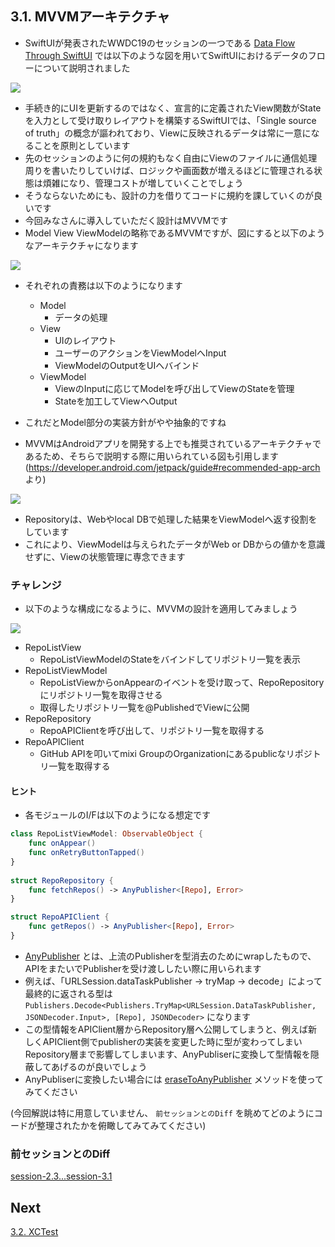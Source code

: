 ## 3.1. MVVMアーキテクチャ
- SwiftUIが発表されたWWDC19のセッションの一つである [Data Flow Through SwiftUI](https://developer.apple.com/videos/play/wwdc2019/226) では以下のような図を用いてSwiftUIにおけるデータのフローについて説明されました

<img src="https://user-images.githubusercontent.com/8536870/115537484-cf9f7600-a2d5-11eb-8b60-0847e186f288.png">

- 手続き的にUIを更新するのではなく、宣言的に定義されたView関数がStateを入力として受け取りレイアウトを構築するSwiftUIでは、「Single source of truth」の概念が謳われており、Viewに反映されるデータは常に一意になることを原則としています
- 先のセッションのように何の規約もなく自由にViewのファイルに通信処理周りを書いたりしていけば、ロジックや画面数が増えるほどに管理される状態は煩雑になり、管理コストが増していくことでしょう
- そうならないためにも、設計の力を借りてコードに規約を課していくのが良いです
- 今回みなさんに導入していただく設計はMVVMです
- Model View ViewModelの略称であるMVVMですが、図にすると以下のようなアーキテクチャになります

<img src="https://user-images.githubusercontent.com/8536870/115537612-f2ca2580-a2d5-11eb-937a-98ea74da920f.png">

- それぞれの責務は以下のようになります

  - Model
    - データの処理
  - View
    - UIのレイアウト
    - ユーザーのアクションをViewModelへInput
    - ViewModelのOutputをUIへバインド
  - ViewModel
    - ViewのInputに応じてModelを呼び出してViewのStateを管理
    - Stateを加工してViewへOutput

- これだとModel部分の実装方針がやや抽象的ですね
- MVVMはAndroidアプリを開発する上でも推奨されているアーキテクチャであるため、そちらで説明する際に用いられている図も引用します (https://developer.android.com/jetpack/guide#recommended-app-arch より)

<img src="https://user-images.githubusercontent.com/8536870/115537744-18572f00-a2d6-11eb-8d24-1e4f22d2701b.png">

- Repositoryは、Webやlocal DBで処理した結果をViewModelへ返す役割をしています
- これにより、ViewModelは与えられたデータがWeb or DBからの値かを意識せずに、Viewの状態管理に専念できます

### チャレンジ

- 以下のような構成になるように、MVVMの設計を適用してみましょう

<img src="https://user-images.githubusercontent.com/8536870/115538875-4ab55c00-a2d7-11eb-8904-b240f36ce06b.png">

- RepoListView
    - RepoListViewModelのStateをバインドしてリポジトリ一覧を表示
- RepoListViewModel
    - RepoListViewからonAppearのイベントを受け取って、RepoRepositoryにリポジトリ一覧を取得させる
    - 取得したリポジトリ一覧を@PublishedでViewに公開
- RepoRepository
    - RepoAPIClientを呼び出して、リポジトリ一覧を取得する
- RepoAPIClient
    - GitHub APIを叩いてmixi GroupのOrganizationにあるpublicなリポジトリ一覧を取得する

#### ヒント
- 各モジュールのI/Fは以下のようになる想定です

```swift
class RepoListViewModel: ObservableObject {
    func onAppear()
    func onRetryButtonTapped()
}
    
struct RepoRepository {
    func fetchRepos() -> AnyPublisher<[Repo], Error>
}

struct RepoAPIClient {
    func getRepos() -> AnyPublisher<[Repo], Error>
}
```
    
- [AnyPublisher](https://developer.apple.com/documentation/combine/anypublisher) とは、上流のPublisherを型消去のためにwrapしたもので、APIをまたいでPublisherを受け渡ししたい際に用いられます
- 例えば、「URLSession.dataTaskPublisher → tryMap → decode」によって最終的に返される型は `Publishers.Decode<Publishers.TryMap<URLSession.DataTaskPublisher, JSONDecoder.Input>, [Repo], JSONDecoder>` になります
- この型情報をAPIClient層からRepository層へ公開してしまうと、例えば新しくAPIClient側でpublisherの実装を変更した時に型が変わってしまいRepository層まで影響してしまいます、AnyPubliserに変換して型情報を隠蔽してあげるのが良いでしょう
- AnyPubliserに変換したい場合には [eraseToAnyPublisher](https://developer.apple.com/documentation/combine/just/erasetoanypublisher()) メソッドを使ってみてください

(今回解説は特に用意していません、 `前セッションとのDiff` を眺めてどのようにコードが整理されたかを俯瞰してみてみてください)

### 前セッションとのDiff
[session-2.3...session-3.1](https://github.com/mixigroup/ios-swiftui-training/compare/session-2.3...session-3.1)

## Next
[3.2. XCTest](https://github.com/mixigroup/ios-swiftui-training/tree/session-3.2)
